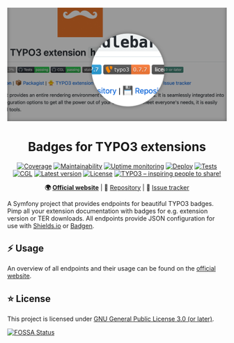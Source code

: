 <div align="center">

![Logo](assets/img/header.png)

# Badges for TYPO3 extensions

[![Coverage](https://codecov.io/gh/eliashaeussler/typo3-badges/branch/main/graph/badge.svg?token=YIPIE5IZX3)](https://codecov.io/gh/eliashaeussler/typo3-badges)
[![Maintainability](https://api.codeclimate.com/v1/badges/47c15aa6c889330c5913/maintainability)](https://codeclimate.com/github/eliashaeussler/typo3-badges/maintainability)
[![Uptime monitoring](https://betteruptime.com/status-badges/v1/monitor/bxsw.svg)](https://up.eliash.de/)
[![Deploy](https://github.com/eliashaeussler/typo3-badges/actions/workflows/deploy.yaml/badge.svg)](https://github.com/eliashaeussler/typo3-badges/actions/workflows/deploy.yaml)
[![Tests](https://github.com/eliashaeussler/typo3-badges/actions/workflows/tests.yaml/badge.svg)](https://github.com/eliashaeussler/typo3-badges/actions/workflows/tests.yaml)
[![CGL](https://github.com/eliashaeussler/typo3-badges/actions/workflows/cgl.yaml/badge.svg)](https://github.com/eliashaeussler/typo3-badges/actions/workflows/cgl.yaml)
[![Latest version](https://img.shields.io/github/v/release/eliashaeussler/typo3-badges)](https://github.com/eliashaeussler/typo3-badges/releases/latest)
[![License](https://img.shields.io/github/license/eliashaeussler/typo3-badges)](LICENSE)
[![TYPO3 – inspiring people to share!](https://shields.io/endpoint?url=https://typo3-badges.dev/badge/typo3)](https://typo3-badges.dev)

**:earth_africa:&nbsp;[Official website](https://typo3-badges.dev)** |
:floppy_disk:&nbsp;[Repository](https://github.com/eliashaeussler/typo3-badges) |
:bug:&nbsp;[Issue tracker](https://github.com/eliashaeussler/typo3-badges/issues)

</div>

A Symfony project that provides endpoints for beautiful TYPO3 badges. Pimp all your
extension documentation with badges for e.g. extension version or TER downloads. All
endpoints provide JSON configuration for use with
[Shields.io](https://shields.io/endpoint) or [Badgen](https://badgen.net/https).

## :zap: Usage

An overview of all endpoints and their usage can be found on the
[official website](https://typo3-badges.dev).

## :star: License

This project is licensed under [GNU General Public License 3.0 (or later)](LICENSE).

[![FOSSA Status](https://app.fossa.com/api/projects/git%2Bgithub.com%2Feliashaeussler%2Ftypo3-badges.svg?type=large)](https://app.fossa.com/projects/git%2Bgithub.com%2Feliashaeussler%2Ftypo3-badges?ref=badge_large)
